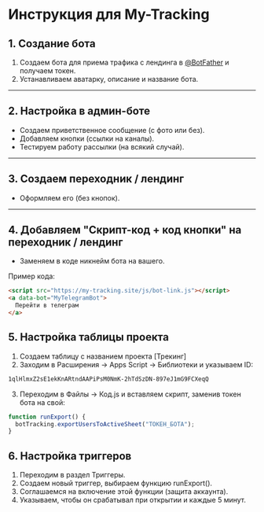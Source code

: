 # Инструкция для My-Tracking

## 1. Создание бота
1. Создаем бота для приема трафика с лендинга в [@BotFather](https://t.me/BotFather) и получаем токен.
2. Устанавливаем аватарку, описание и название бота.

---

## 2. Настройка в админ-боте
- Создаем приветственное сообщение (с фото или без).
- Добавляем кнопки (ссылки на каналы).
- Тестируем работу рассылки (на всякий случай).

---

## 3. Создаем переходник / лендинг
- Оформляем его (без кнопок).

---

## 4. Добавляем "Скрипт-код + код кнопки" на переходник / лендинг
- Заменяем в коде никнейм бота на вашего.  

Пример кода:

```html
<script src="https://my-tracking.site/js/bot-link.js"></script> 
<a data-bot="MyTelegramBot">
  Перейти в телеграм
</a>
```
## 5. Настройка таблицы проекта
1. Создаем таблицу с названием проекта [Трекинг]
2. Заходим в Расширения → Apps Script → Библиотеки и указываем ID:
```txt
1qlHlmxZ2sE1ekKnARtndAAPiPsM0NmK-2hTdSzDN-897eJ1mG9FCXeqQ
```
3. Переходим в Файлы → Код.js и вставляем скрипт, заменив токен бота на свой:
```js
function runExport() { 
  botTracking.exportUsersToActiveSheet("ТОКЕН_БОТА");
}
```
## 6. Настройка триггеров
1. Переходим в раздел Триггеры.
2. Создаем новый триггер, выбираем функцию runExport().
3. Соглашаемся на включение этой функции (защита аккаунта).
4. Указываем, чтобы он срабатывал при открытии и каждые 5 минут.


